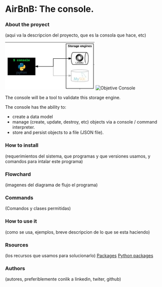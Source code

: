# AirBnB: The console.

### About the proyect
(aqui va la descripcion del proyecto, que es la consola que hace, etc)

![Objetive Console](https://github.com/caramonp/AirBnB_clone/blob/main/images/objetive_console.JPG)
![Objetive Console](https://intranet.hbtn.io/concepts/74)

The console will be a tool to validate this storage engine.

The console has the ability to:
- create a data model
- manage (create, update, destroy, etc) objects via a console / command interpreter.
- store and persist objects to a file (JSON file).

### How to install
(requerimientos del sistema, que programas y que versiones usamos, y comandos para intalar este programa)
### Flowchard
(imagenes del diagrama de flujo el programa)
### Commands
(Comandos y clases permitidas)
### How to use it
(como se usa, ejemplos, breve descripcion de lo que se esta haciendo)

### Rsources
(los recursos que usamos para solucionarlo)
[Packages](https://docs.python.org/3.4/tutorial/modules.html#packages)
[Python packages](https://intranet.hbtn.io/concepts/66)

### Authors
(autores, preferiblemente conlik a linkedin, twiter, github)
